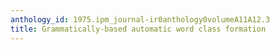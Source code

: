 ```yaml
---
anthology_id: 1975.ipm_journal-ir0anthology0volumeA11A12.3
title: Grammatically-based automatic word class formation
---
```


